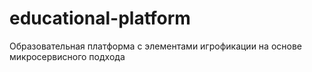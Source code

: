 # educational-platform
Образовательная платформа с элементами игрофикации на основе микросервисного подхода
